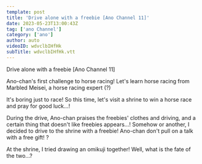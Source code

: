 ```yaml
---
template: post
title: 'Drive alone with a freebie [Ano Channel 11]'
date: 2023-05-23T13:00:43Z
tag: ['ano Channel']
category: ['ano']
author: auto 
videoID: wdvclbIHfHk
subTitle: wdvclbIHfHk.vtt
---
```

Drive alone with a freebie [Ano Channel 11]

Ano-chan's first challenge to horse racing! Let's learn horse racing from Marbled Meisei, a horse racing expert (?)

It's boring just to race! So this time, let's visit a shrine to win a horse race and pray for good luck...!

During the drive, Ano-chan praises the freebies' clothes and driving, and a certain thing that doesn't like freebies appears...! Somehow or another, I decided to drive to the shrine with a freebie! Ano-chan don't pull on a talk with a free gift! ?

At the shrine, I tried drawing an omikuji together! Well, what is the fate of the two...?
